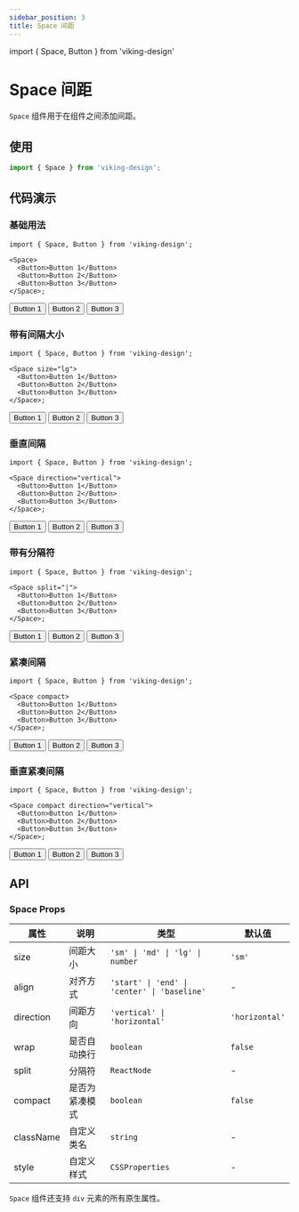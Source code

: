 ```yaml
---
sidebar_position: 3
title: Space 间距
---
```


import { Space, Button } from 'viking-design'

# Space 间距

`Space` 组件用于在组件之间添加间距。

## 使用

```ts
import { Space } from 'viking-design';
```

## 代码演示

### 基础用法

```tsx
import { Space, Button } from 'viking-design';

<Space>
  <Button>Button 1</Button>
  <Button>Button 2</Button>
  <Button>Button 3</Button>
</Space>;
```

<Space>
  <Button>Button 1</Button>
  <Button>Button 2</Button>
  <Button>Button 3</Button>
</Space>

### 带有间隔大小

```tsx
import { Space, Button } from 'viking-design';

<Space size="lg">
  <Button>Button 1</Button>
  <Button>Button 2</Button>
  <Button>Button 3</Button>
</Space>;
```

<Space size="lg">
  <Button>Button 1</Button>
  <Button>Button 2</Button>
  <Button>Button 3</Button>
</Space>

### 垂直间隔

```tsx
import { Space, Button } from 'viking-design';

<Space direction="vertical">
  <Button>Button 1</Button>
  <Button>Button 2</Button>
  <Button>Button 3</Button>
</Space>;
```

<Space direction="vertical">
  <Button>Button 1</Button>
  <Button>Button 2</Button>
  <Button>Button 3</Button>
</Space>

### 带有分隔符

```tsx
import { Space, Button } from 'viking-design';

<Space split="|">
  <Button>Button 1</Button>
  <Button>Button 2</Button>
  <Button>Button 3</Button>
</Space>;
```

<Space split="|">
  <Button>Button 1</Button>
  <Button>Button 2</Button>
  <Button>Button 3</Button>
</Space>

### 紧凑间隔

```tsx
import { Space, Button } from 'viking-design';

<Space compact>
  <Button>Button 1</Button>
  <Button>Button 2</Button>
  <Button>Button 3</Button>
</Space>;
```

<Space compact>
  <Button>Button 1</Button>
  <Button>Button 2</Button>
  <Button>Button 3</Button>
</Space>

### 垂直紧凑间隔

```tsx
import { Space, Button } from 'viking-design';

<Space compact direction="vertical">
  <Button>Button 1</Button>
  <Button>Button 2</Button>
  <Button>Button 3</Button>
</Space>;
```

<Space compact direction="vertical">
  <Button>Button 1</Button>
  <Button>Button 2</Button>
  <Button>Button 3</Button>
</Space>

## API

### Space Props

| 属性      | 说明           | 类型                                         | 默认值         |
| --------- | -------------- | -------------------------------------------- | -------------- |
| size      | 间距大小       | `'sm' \| 'md' \| 'lg' \| number`             | `'sm'`         |
| align     | 对齐方式       | `'start' \| 'end' \| 'center' \| 'baseline'` | -              |
| direction | 间距方向       | `'vertical' \| 'horizontal'`                 | `'horizontal'` |
| wrap      | 是否自动换行   | `boolean`                                    | `false`        |
| split     | 分隔符         | `ReactNode`                                  | -              |
| compact   | 是否为紧凑模式 | `boolean`                                    | `false`        |
| className | 自定义类名     | `string`                                     | -              |
| style     | 自定义样式     | `CSSProperties`                              | -              |

`Space` 组件还支持 `div` 元素的所有原生属性。
